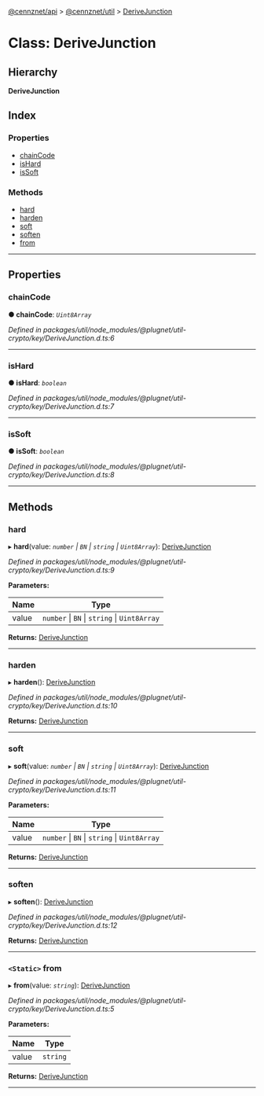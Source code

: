 [@cennznet/api](../README.md) > [@cennznet/util](../modules/_cennznet_util.md) > [DeriveJunction](../classes/_cennznet_util.derivejunction.md)

# Class: DeriveJunction

## Hierarchy

**DeriveJunction**

## Index

### Properties

* [chainCode](_cennznet_util.derivejunction.md#chaincode)
* [isHard](_cennznet_util.derivejunction.md#ishard)
* [isSoft](_cennznet_util.derivejunction.md#issoft)

### Methods

* [hard](_cennznet_util.derivejunction.md#hard)
* [harden](_cennznet_util.derivejunction.md#harden)
* [soft](_cennznet_util.derivejunction.md#soft)
* [soften](_cennznet_util.derivejunction.md#soften)
* [from](_cennznet_util.derivejunction.md#from)

---

## Properties

<a id="chaincode"></a>

###  chainCode

**● chainCode**: *`Uint8Array`*

*Defined in packages/util/node_modules/@plugnet/util-crypto/key/DeriveJunction.d.ts:6*

___
<a id="ishard"></a>

###  isHard

**● isHard**: *`boolean`*

*Defined in packages/util/node_modules/@plugnet/util-crypto/key/DeriveJunction.d.ts:7*

___
<a id="issoft"></a>

###  isSoft

**● isSoft**: *`boolean`*

*Defined in packages/util/node_modules/@plugnet/util-crypto/key/DeriveJunction.d.ts:8*

___

## Methods

<a id="hard"></a>

###  hard

▸ **hard**(value: *`number` \| `BN` \| `string` \| `Uint8Array`*): [DeriveJunction](_cennznet_util.derivejunction.md)

*Defined in packages/util/node_modules/@plugnet/util-crypto/key/DeriveJunction.d.ts:9*

**Parameters:**

| Name | Type |
| ------ | ------ |
| value | `number` \| `BN` \| `string` \| `Uint8Array` |

**Returns:** [DeriveJunction](_cennznet_util.derivejunction.md)

___
<a id="harden"></a>

###  harden

▸ **harden**(): [DeriveJunction](_cennznet_util.derivejunction.md)

*Defined in packages/util/node_modules/@plugnet/util-crypto/key/DeriveJunction.d.ts:10*

**Returns:** [DeriveJunction](_cennznet_util.derivejunction.md)

___
<a id="soft"></a>

###  soft

▸ **soft**(value: *`number` \| `BN` \| `string` \| `Uint8Array`*): [DeriveJunction](_cennznet_util.derivejunction.md)

*Defined in packages/util/node_modules/@plugnet/util-crypto/key/DeriveJunction.d.ts:11*

**Parameters:**

| Name | Type |
| ------ | ------ |
| value | `number` \| `BN` \| `string` \| `Uint8Array` |

**Returns:** [DeriveJunction](_cennznet_util.derivejunction.md)

___
<a id="soften"></a>

###  soften

▸ **soften**(): [DeriveJunction](_cennznet_util.derivejunction.md)

*Defined in packages/util/node_modules/@plugnet/util-crypto/key/DeriveJunction.d.ts:12*

**Returns:** [DeriveJunction](_cennznet_util.derivejunction.md)

___
<a id="from"></a>

### `<Static>` from

▸ **from**(value: *`string`*): [DeriveJunction](_cennznet_util.derivejunction.md)

*Defined in packages/util/node_modules/@plugnet/util-crypto/key/DeriveJunction.d.ts:5*

**Parameters:**

| Name | Type |
| ------ | ------ |
| value | `string` |

**Returns:** [DeriveJunction](_cennznet_util.derivejunction.md)

___

